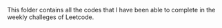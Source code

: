 This folder contains all the codes that I have been able to complete in the weekly challeges of Leetcode.
